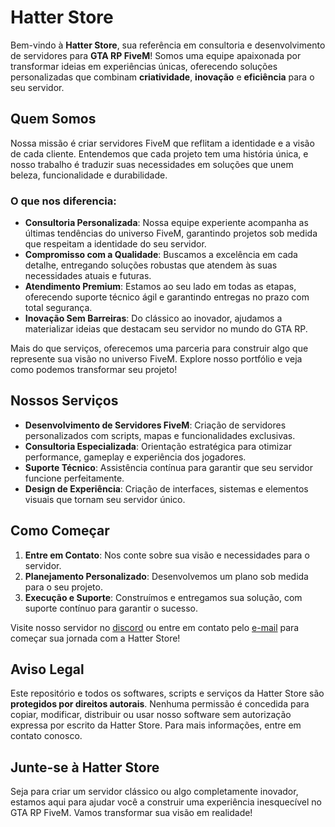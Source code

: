 # Hatter Store

Bem-vindo à **Hatter Store**, sua referência em consultoria e desenvolvimento de servidores para **GTA RP FiveM**! Somos uma equipe apaixonada por transformar ideias em experiências únicas, oferecendo soluções personalizadas que combinam **criatividade**, **inovação** e **eficiência** para o seu servidor.

## Quem Somos

Nossa missão é criar servidores FiveM que reflitam a identidade e a visão de cada cliente. Entendemos que cada projeto tem uma história única, e nosso trabalho é traduzir suas necessidades em soluções que unem beleza, funcionalidade e durabilidade. 

### O que nos diferencia:
- **Consultoria Personalizada**: Nossa equipe experiente acompanha as últimas tendências do universo FiveM, garantindo projetos sob medida que respeitam a identidade do seu servidor.
- **Compromisso com a Qualidade**: Buscamos a excelência em cada detalhe, entregando soluções robustas que atendem às suas necessidades atuais e futuras.
- **Atendimento Premium**: Estamos ao seu lado em todas as etapas, oferecendo suporte técnico ágil e garantindo entregas no prazo com total segurança.
- **Inovação Sem Barreiras**: Do clássico ao inovador, ajudamos a materializar ideias que destacam seu servidor no mundo do GTA RP.

Mais do que serviços, oferecemos uma parceria para construir algo que represente sua visão no universo FiveM. Explore nosso portfólio e veja como podemos transformar seu projeto!

## Nossos Serviços
- **Desenvolvimento de Servidores FiveM**: Criação de servidores personalizados com scripts, mapas e funcionalidades exclusivas.
- **Consultoria Especializada**: Orientação estratégica para otimizar performance, gameplay e experiência dos jogadores.
- **Suporte Técnico**: Assistência contínua para garantir que seu servidor funcione perfeitamente.
- **Design de Experiência**: Criação de interfaces, sistemas e elementos visuais que tornam seu servidor único.

## Como Começar
1. **Entre em Contato**: Nos conte sobre sua visão e necessidades para o servidor.
2. **Planejamento Personalizado**: Desenvolvemos um plano sob medida para o seu projeto.
3. **Execução e Suporte**: Construímos e entregamos sua solução, com suporte contínuo para garantir o sucesso.

Visite nosso servidor no [discord](https://discord.gg/HPNY9zR3us) ou entre em contato pelo [e-mail](renandelfino@gmail.com) para começar sua jornada com a Hatter Store!

## Aviso Legal
Este repositório e todos os softwares, scripts e serviços da Hatter Store são **protegidos por direitos autorais**. Nenhuma permissão é concedida para copiar, modificar, distribuir ou usar nosso software sem autorização expressa por escrito da Hatter Store. Para mais informações, entre em contato conosco.

## Junte-se à Hatter Store
Seja para criar um servidor clássico ou algo completamente inovador, estamos aqui para ajudar você a construir uma experiência inesquecível no GTA RP FiveM. Vamos transformar sua visão em realidade!
